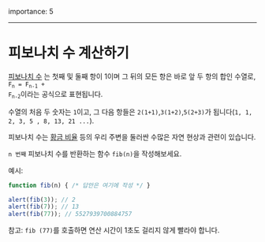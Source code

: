 importance: 5

---
# 피보나치 수 계산하기

[피보나치 수](https://ko.wikipedia.org/wiki/%ED%94%BC%EB%B3%B4%EB%82%98%EC%B9%98_%EC%88%98) 는 첫째 및 둘째 항이 1이며 그 뒤의 모든 항은 바로 앞 두 항의 합인 수열로, <code>F<sub>n</sub> = F<sub>n-1</sub> + F<sub>n-2</sub></code>이라는 공식으로 표현됩니다. 

수열의 처음 두 숫자는 `1`이고, 그 다음 항들은 `2(1+1)`,`3(1+2)`,`5(2+3)`가 됩니다(`1, 1, 2, 3, 5 , 8, 13, 21 ...`).

피보나치 수는 [황금 비율](https://en.wikipedia.org/wiki/Golden_ratio) 등의 우리 주변을 둘러싼 수많은 자연 현상과 관련이 있습니다.

`n 번째` 피보나치 수를 반환하는 함수 `fib(n)`을 작성해보세요.

예시:

```js
function fib(n) { /* 답안은 여기에 작성 */ }

alert(fib(3)); // 2
alert(fib(7)); // 13
alert(fib(77)); // 5527939700884757
```

참고: `fib (77)`를 호출하면 연산 시간이 1초도 걸리지 않게 빨라야 합니다. 
